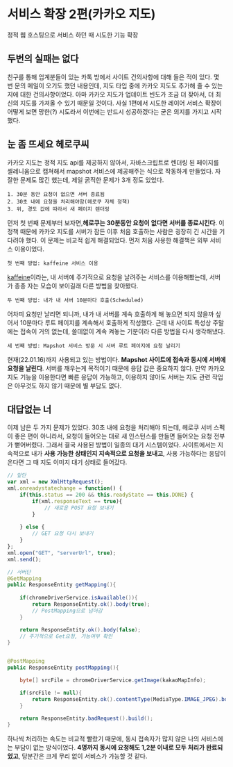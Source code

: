 # 서비스 확장 2편(카카오 지도)
정적 웹 호스팅으로 서비스 하던 때 시도한 기능 확장

## 두번의 실패는 없다
친구를 통해 업계분들이 있는 카톡 방에서 사이트 건의사항에 대해 들은 적이 있다. 몇 번 문의 메일이 오기도 했던 내용인데, 지도 타입 중에 카카오 지도도 추가해 줄 수 있는지에 대한 건의사항이었다. 아마 카카오 지도가 업데이트 빈도가 조금 더 잦아서, 더 최신의 지도를 가져올 수 있기 때문일 것이다.
사실 1편에서 시도한 레이어 서비스 확장이 어떻게 보면 망한(?) 시도라서 이번에는 반드시 성공하겠다는 굳은 의지를 가지고 시작했다.
 
## 눈 좀 뜨세요 헤로쿠씨
카카오 지도는 정적 지도 api를 제공하지 않아서, 자바스크립트로 렌더링 된 페이지를 셀레니움으로 캡쳐해서 mapshot 서비스에 제공해주는 식으로 작동하게 만들었다. 자잘한 문제도 많긴 했는데, 제일 굵직한 문제가 3개 정도 있었다.

```
1. 30분 동안 요청이 없으면 서버 종료됨
2. 30초 내에 요청을 처리해야함(헤로쿠 자체 정책)
3. 위, 경도 값에 따라서 새 페이지 렌더링
```
먼저 첫 번째 문제부터 보자면,<strong>헤로쿠는 30분동안 요청이 없다면 서버를 종료시킨다</strong>. 이 정책 때문에 카카오 지도를 서버가 잠든 이후 처음 호출하는 사람은 굉장히 긴 시간을 기다려야 했다. 이 문제는 비교적 쉽게 해결되었다. 먼저 처음 사용한 해결책은 외부 서비스 이용이었다.
```
첫 번째 방법: kaffeine 서비스 이용
```
<a href="https://kaffeine.herokuapp.com/">kaffeine</a>이라는, 내 서버에 주기적으로 요청을 날려주는 서비스를 이용해봤는데, 서버가 종종 자는 모습이 보이길래 다른 방법을 찾아봤다.
```
두 번째 방법: 내가 내 서버 10분마다 호출(Scheduled)
```
어차피 요청만 날리면 되니까, 내가 내 서버를 계속 호출하게 해 놓으면 되지 않을까 싶어서 10분마다 루트 페이지를 계속해서 호출하게 작성했다. 근데 내 사이트 특성상 주말에는 접속이 거의 없는데, 쓸데없이 계속 켜놓는 기분이라 다른 방법을 다시 생각해냈다.

```
세 번째 방법: Mapshot 서비스 방문 시 서버 루트 페이지에 요청 날리기
```
현재(22.01.16)까지 사용되고 있는 방법이다. <strong>Mapshot 사이트에 접속과 동시에 서버에 요청을 날린다</strong>. 서버를 깨우는게 목적이기 때문에 응답 값은 중요하지 않다. 만약 카카오 지도 기능을 이용한다면 빠른 응답이 가능하고, 이용하지 않아도 서버는 지도 관련 작업은 아무것도 하지 않기 때문에 별 부담도 없다. 

## 대답없는 너
이제 남은 두 가지 문제가 있었다. 30초 내에 요청을 처리해야 되는데, 헤로쿠 서버 스펙이 좋은 편이 아니라서, 요청이 들어오는 대로 새 인스턴스를 만들면 들어오는 요청 전부가 뻗어버렸다. 그래서 결국 사용된 방법이 일종의 대기 시스템이었다.
사이트에서는 지속적으로 내가 <strong>사용 가능한 상태인지 지속적으로 요청을 보내고</strong>, 사용 가능하다는 응답이 온다면 그 때 지도 이미지 대기 상태로 들어갔다. 
``` javascript
// 앞단
var xml = new XmlHttpRequest();
xml.onreadystatechange = function() { 
    if(this.status == 200 && this.readyState == this.DONE) {
        if(xml.responseText == true){
            // 새로운 POST 요청 보내기  
        }
                  
    } else {
        // GET 요청 다시 보내기
    }
};
xml.open("GET", "serverUrl", true);
xml.send();
```
```java
// 서버단
@GetMapping
public ResponseEntity getMapping(){
    
    if(chromeDriverService.isAvailable()){
        return ResponseEntity.ok().body(true);
        // PostMapping으로 넘어감
    }

    return ResponseEntity.ok().body(false);
    // 주기적으로 Get요청, 가능여부 확인
}


@PostMapping
public ResponseEntity postMapping(){

    byte[] srcFile = chromeDriverService.getImage(kakaoMapInfo);

    if(srcFile != null){
        return ResponseEntity.ok().contentType(MediaType.IMAGE_JPEG).body(srcFile);
    }

    return ResponseEntity.badRequest().build();
}

```
하나씩 처리하는 속도는 비교적 빨랐기 때문에, 동시 접속자가 많지 않은 나의 서비스에는 부담이 없는 방식이었다. <strong>4명까지 동시에 요청해도 1,2분 이내로 모두 처리가 완료되었고</strong>, 당분간은 크게 무리 없이 서비스가 가능할 것 같다.
